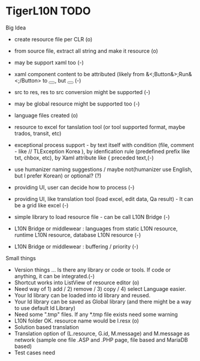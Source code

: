 # TigerL10N TODO

Big Idea
- create resource file per CLR (o)
- from source file, extract all string and make it resource (o)
- may be support xaml too (-)
- xaml component content to be attributed (likely from &<;Button&>;Run&<;/Button>  to <Button Content="Run"></Button>, but <Button Content="{res:TigerL10N.btn_run}"></Button> (-)
- src to res, res to src conversion might be supported (-)

- may be global resource might be supported too (-)

- language files created (o)
- resource to excel for tanslation tool (or tool supported format, maybe trados, transit, etc)

- exceptional process support - by text itself with condition (file, comment - like // TLException Korea ), by idenfication rule (predefined prefix like txt, chbox, etc), by Xaml attribute like { preceded text,(-)
- use humanizer naming suggestions / maybe not(humanizer use English, but I prefer Korean) or optional? (?)

- providing UI, user can decide how to process (-)
- providing UI, like translation tool (load excel, edit data, Qa result) - It can be a grid like excel (-)

- simple library to load resource file - can be call L10N Bridge (-)
- L10N Bridge or middlewear : languages from static L10N resource, runtime L10N resource, database L10N resource (-)
- L10N Bridge or middlewear : buffering / priority (-)

Small things

* Version things ... Is there any library or code or tools. If code or anything, it can be integrated.(-)
* Shortcut works into ListView of resource editor (o)
* Need way of 1) add / 2) remove / 3) copy / 4) select Language easier. 
* Your Id library can be loaded into id library and reused.
* Your Id library can be saved as Global library (and there might be a way to use default Id Library)
* Need some ".tmp" files. If any *.tmp file exists need some warning
* L10N folder OK. resource name would be l.resx (o)
* Solution based translation
* Translation option of (L.resource, G.id, M.message) and M.message as network (sample one file .ASP and .PHP page, file based and MariaDB based)
* Test cases need
